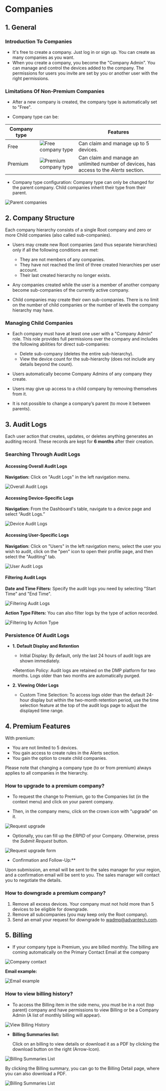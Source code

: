 # Companies

##	1. General


###	Introduction To Companies

* It's free to create a company. Just log in or sign up. You can create as many companies as you want.
* When you create a company, you become the "Company Admin". You can manage and control the devices added to the company. The permissions for users you invite are set by you or another user with the right permissions.


###	Limitations Of Non-Premium Companies

* After a new company is created, the company type is automatically set to "Free".

* Company type can be:

| Company type |   | Features     |
|------|----------------------------------------------------------|-------------------------------------------|
| Free | ![Free company type](../images/companies/free-1.png) | Can claim and manage up to 5 devices.     |
| Premium | ![Premium company type](../images/companies/premium-1.png)        | Can claim and manage an unlimited number of devices, has access to the *Alerts* section.    |



* Company type configuration: Company type can only be changed for the parent company. Child companies inherit their type from their parent.

![Parent companies](../images/companies/parents_1.png "Parent companies")


##	2. Company Structure

Each company hierarchy consists of a single Root company and zero or more Child companies (also called sub-companies).

- Users may create new Root companies (and thus separate hierarchies) only if all the following conditions are met:
  - They are not members of any companies.
  - They have not reached the limit of three created hierarchies per user account.
  - Their last created hierarchy no longer exists.

- Any companies created while the user is a member of another company become sub-companies of the currently active company.

- Child companies may create their own sub-companies. There is no limit on the number of child companies or the number of levels the company hierarchy may have.

### Managing Child Companies

- Each company must have at least one user with a "Company Admin" role. This role provides full permissions over the company and includes the following abilities for direct sub-companies:
  - Delete sub-company (deletes the entire sub-hierarchy).
  - View the device count for the sub-hierarchy (does not include any details beyond the count).

- Users automatically become Company Admins of any company they create.

- Users may give up access to a child company by removing themselves from it.

- It is not possible to change a company’s parent (to move it between parents).



##	3. Audit Logs

Each user action that creates, updates, or deletes anything generates an auditing record. These records are kept for **6 months** after their creation.

### Searching Through Audit Logs

#### Accessing Overall Audit Logs
**Navigation:** Click on "Audit Logs" in the left navigation menu.

![Overall Audit Logs](../images/companies/auditing-overall.png "Overall Audit Logs")

#### Accessing Device-Specific Logs
**Navigation:** From the Dashboard's table, navigate to a device page and select “Audit Logs.”

![Device Audit Logs](../images/companies/auditing-device.png "Device Audit Logs")

#### Accessing User-Specific Logs
**Navigation:** Click on "Users" in the left navigation menu, select the user you wish to audit, click on the "pen" icon to open their profile page, and then select the "Auditing" tab.

![User Audit Logs](../images/companies/auditing-user.png "User Audit Logs")

#### Filtering Audit Logs
**Date and Time Filters:** Specify the audit logs you need by selecting "Start Time" and "End Time".

![Filtering Audit Logs](../images/companies/auditing-filters.png "Filtering Audit Logs")

**Action Type Filters:** You can also filter logs by the type of action recorded.

![Filtering by Action Type](../images/companies/action_type.png "Filtering by Action Type")


### Persistence Of Audit Logs

* **1. Default Display and Retention**

   * Initial Display: By default, only the last 24 hours of audit logs are shown immediately.

   *Retention Policy: Audit logs are retained on the DMP platform for two months. Logs older than two months are automatically purged.

* **2. Viewing Older Logs**

   * Custom Time Selection: To access logs older than the default 24-hour display but within the two-month retention period, use the time selection feature at the top of the audit logs page to adjust the displayed time range.


##	4. Premium Features

With premium:

- You are not limited to 5 devices.
- You gain access to create rules in the Alerts section.
- You gain the option to create child companies.

Please note that changing a company type (to or from premium) always applies to all companies in the hierarchy.


### How to upgrade to a premium company?

*  To request the change to Premium, go to the Companies list (in the context menu) and click on your parent company.

*  Then, in the company menu, click on the crown icon with "upgrade" on it.

 ![Request upgrade](../images/companies/UpgradePremium.png "Request upgrade")


*  Optionally, you can fill up the *ERPID* of your Company. Otherwise, press the *Submit Request* button.

 ![Request upgrade form](../images/companies/UpgradePremium2.png "Request upgrade form")

*  Confirmation and Follow-Up:**

 Upon submission, an email will be sent to the sales manager for your region, and a confirmation email will be sent to you. The sales manager will contact you to negotiate the details.

### How to downgrade a premium company?

1. Remove all excess devices. Your company must not hold more than 5 devices to be eligible for downgrade.
2. Remove all subcompanies (you may keep only the Root company).
2. Send an email your request for downgrade to [wadmp@advantech.com](mailto:wadmp@advantech.com).

##	5. Billing 
* If your company type is Premium, you are billed monthly. The billing are coming automatically on the Primary Contact Email at the company

![Company contact](../images/companies/primary-contact.png "Company contact")

**Email example:**

![Email example](../images/companies/EmailExample.png "Email example")

### How to view billing history?

* To access the Billing item in the side menu, you must be in a root (top parent) company and have permissions to view Billing or be a Company Admin (A list of monthly billing will appear).

![View Billing History](../images/companies/ViewBillingHistory.png "View Billing History")

* **Billing Summaries list:**

  Click on an billing to view details or download it as a PDF by clicking the download button on the right (Arrow-Icon). 

![Billing Summaries List](../images/companies/BillingSummariesList.png "Billing Summaries List")

  By clicking the Billing summary, you can go to the Billing Detail page, where you can also download a PDF.

![Billing Summaries List](../images/companies/DownloadPDF.png "Billing Summaries List")
